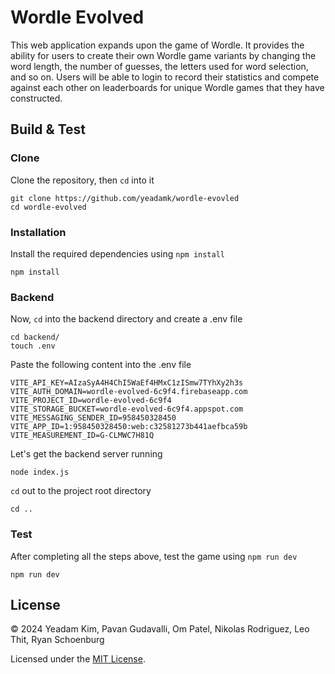 # Wordle Evolved

This web application expands upon the game of Wordle. It provides the ability for users to create their own Wordle game variants by changing the word length, the number of guesses, the letters used for word selection, and so on. Users will be able to login to record their statistics and compete against each other on leaderboards for unique Wordle games that they have constructed.

## Build & Test

### Clone
Clone the repository, then `cd` into it
```
git clone https://github.com/yeadamk/wordle-evovled
cd wordle-evolved
```

### Installation
Install the required dependencies using `npm install`
```
npm install
```

### Backend
Now, `cd` into the backend directory and create a .env file
```
cd backend/
touch .env
```

Paste the following content into the .env file
```
VITE_API_KEY=AIzaSyA4H4ChI5WaEf4HMxC1zISmw7TYhXy2h3s
VITE_AUTH_DOMAIN=wordle-evolved-6c9f4.firebaseapp.com
VITE_PROJECT_ID=wordle-evolved-6c9f4
VITE_STORAGE_BUCKET=wordle-evolved-6c9f4.appspot.com
VITE_MESSAGING_SENDER_ID=958450328450
VITE_APP_ID=1:958450328450:web:c32581273b441aefbca59b
VITE_MEASUREMENT_ID=G-CLMWC7H81Q
```

Let's get the backend server running
```
node index.js
```

`cd` out to the project root directory
```
cd ..
```

### Test
After completing all the steps above, test the game using `npm run dev`
```
npm run dev
```

## License
© 2024 Yeadam Kim, Pavan Gudavalli, Om Patel, Nikolas Rodriguez, Leo Thit, Ryan Schoenburg

Licensed under the [MIT License](LICENSE).